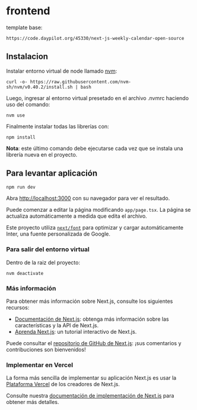 # frontend

template base:

```
https://code.daypilot.org/45330/next-js-weekly-calendar-open-source
```

## Instalacion

Instalar entorno virtual de node llamado [nvm](https://github.com/nvm-sh/nvm?tab=readme-ov-file#installing-and-updating):

```
curl -o- https://raw.githubusercontent.com/nvm-sh/nvm/v0.40.2/install.sh | bash
```

Luego, ingresar al entorno virtual presetado en el archivo .nvmrc haciendo uso del comando:

```
nvm use
```

Finalmente instalar todas las librerías con:

```
npm install
```

**Nota**: este último comando debe ejecutarse cada vez que se instala una librería nueva en el proyecto.

## Para levantar aplicación

```bash
npm run dev
```

Abra [http://localhost:3000](http://localhost:3000) con su navegador para ver el resultado.

Puede comenzar a editar la página modificando `app/page.tsx`. La página se actualiza automáticamente a medida que edita el archivo.

Este proyecto utiliza [`next/font`](https://nextjs.org/docs/basic-features/font-optimization) para optimizar y cargar automáticamente Inter, una fuente personalizada de Google.

### Para salir del entorno virtual

Dentro de la raiz del proyecto:

```
nvm deactivate
```

### Más información

Para obtener más información sobre Next.js, consulte los siguientes recursos:

- [Documentación de Next.js](https://nextjs.org/docs): obtenga más información sobre las características y la API de Next.js.
- [Aprenda Next.js](https://nextjs.org/learn): un tutorial interactivo de Next.js.

Puede consultar el [repositorio de GitHub de Next.js](https://github.com/vercel/next.js/): ¡sus comentarios y contribuciones son bienvenidos!

### Implementar en Vercel

La forma más sencilla de implementar su aplicación Next.js es usar la [Plataforma Vercel](https://vercel.com/new?utm_medium=default-template&filter=next.js&utm_source=create-next-app&utm_campaign=create-next-app-readme) de los creadores de Next.js.

Consulte nuestra [documentación de implementación de Next.js](https://nextjs.org/docs/deployment) para obtener más detalles.
